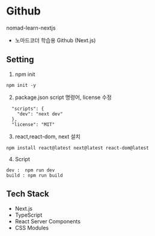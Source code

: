 # Github 
nomad-learn-nextjs
- 노마드코더 학습용 Github (Next.js)

## Setting
1. npm init
```
npm init -y
```
2. package.json script 명령어, license 수정 
```
  "scripts": {
    "dev": "next dev"
  }, 
  "license": "MIT"
```
3. react,react-dom, next 설치
```
npm install react@latest next@latest react-dom@latest
```
4. Script
```
dev :  npm run dev 
build : npm run build 
```


## Tech Stack
- Next.js
- TypeScript 
- React Server Components
- CSS Modules